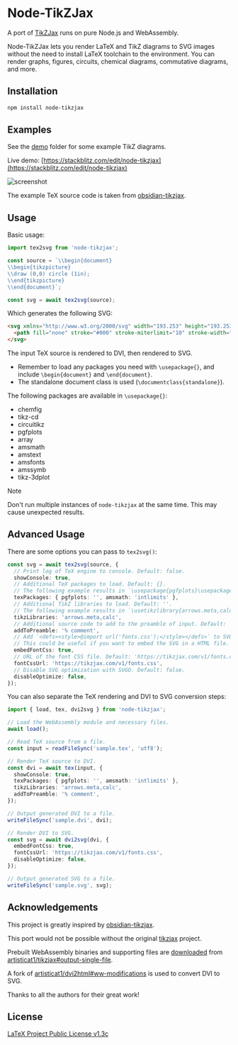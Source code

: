 # Node-TikZJax

A port of [TikZJax](https://tikzjax.com) runs on pure Node.js and WebAssembly.

Node-TikZJax lets you render LaTeX and TikZ diagrams to SVG images without the need to install LaTeX toolchain to the environment. You can render graphs, figures, circuits, chemical diagrams, commutative diagrams, and more.

## Installation

```bash
npm install node-tikzjax
```

## Examples

See the [demo](demo) folder for some example TikZ diagrams.

Live demo: [https://stackblitz.com/edit/node-tikzjax](https://stackblitz.com/edit/node-tikzjax)

![screenshot](https://github.com/prinsss/node-tikzjax/raw/main/demo/screenshot.png)

The example TeX source code is taken from [obsidian-tikzjax](https://github.com/artisticat1/obsidian-tikzjax).

## Usage

Basic usage:

```typescript
import tex2svg from 'node-tikzjax';

const source = `\\begin{document}
\\begin{tikzpicture}
\\draw (0,0) circle (1in);
\\end{tikzpicture}
\\end{document}`;

const svg = await tex2svg(source);
```

Which generates the following SVG:

```html
<svg xmlns="http://www.w3.org/2000/svg" width="193.253" height="193.253" viewBox="-72 -72 144.94 144.94">
  <path fill="none" stroke="#000" stroke-miterlimit="10" stroke-width=".4" d="M72.47.2c0-39.914-32.356-72.27-72.27-72.27S-72.07-39.714-72.07.2-39.714 72.47.2 72.47 72.47 40.114 72.47.2ZM.2.2"/>
</svg>
```

The input TeX source is rendered to DVI, then rendered to SVG.

- Remember to load any packages you need with `\usepackage{}`, and include `\begin{document}` and `\end{document}`.
- The standalone document class is used (`\documentclass{standalone}`).

The following packages are available in `\usepackage{}`:

- chemfig
- tikz-cd
- circuitikz
- pgfplots
- array
- amsmath
- amstext
- amsfonts
- amssymb
- tikz-3dplot

> [!NOTE]
> Don't run multiple instances of `node-tikzjax` at the same time. This may cause unexpected results.

## Advanced Usage

There are some options you can pass to `tex2svg()`:

```typescript
const svg = await tex2svg(source, {
  // Print log of TeX engine to console. Default: false.
  showConsole: true,
  // Additional TeX packages to load. Default: {}.
  // The following example results in `\usepackage{pgfplots}\usepackage[intlimits]{amsmath}`.
  texPackages: { pgfplots: '', amsmath: 'intlimits' },
  // Additional TikZ libraries to load. Default: ''.
  // The following example results in `\usetikzlibrary{arrows.meta,calc}`.
  tikzLibraries: 'arrows.meta,calc',
  // Additional source code to add to the preamble of input. Default: ''.
  addToPreamble: '% comment',
  // Add `<defs><style>@import url('fonts.css');</style></defs>` to SVG. Default: false.
  // This could be useful if you want to embed the SVG in a HTML file.
  embedFontCss: true,
  // URL of the font CSS file. Default: 'https://tikzjax.com/v1/fonts.css'.
  fontCssUrl: 'https://tikzjax.com/v1/fonts.css',
  // Disable SVG optimization with SVGO. Default: false.
  disableOptimize: false,
});
```

You can also separate the TeX rendering and DVI to SVG conversion steps:

```typescript
import { load, tex, dvi2svg } from 'node-tikzjax';

// Load the WebAssembly module and necessary files.
await load();

// Read TeX source from a file.
const input = readFileSync('sample.tex', 'utf8');

// Render TeX source to DVI.
const dvi = await tex(input, {
  showConsole: true,
  texPackages: { pgfplots: '', amsmath: 'intlimits' },
  tikzLibraries: 'arrows.meta,calc',
  addToPreamble: '% comment',
});

// Output generated DVI to a file.
writeFileSync('sample.dvi', dvi);

// Render DVI to SVG.
const svg = await dvi2svg(dvi, {
  embedFontCss: true,
  fontCssUrl: 'https://tikzjax.com/v1/fonts.css',
  disableOptimize: false,
});

// Output generated SVG to a file.
writeFileSync('sample.svg', svg);
```

## Acknowledgements

This project is greatly inspired by [obsidian-tikzjax](https://github.com/artisticat1/obsidian-tikzjax).

This port would not be possible without the original [tikzjax](https://github.com/kisonecat/tikzjax) project.

Prebuilt WebAssembly binaries and supporting files are [downloaded](download.sh) from [artisticat1/tikzjax#output-single-file](https://github.com/artisticat1/tikzjax/tree/output-single-file).

A fork of [artisticat1/dvi2html#ww-modifications](https://github.com/artisticat1/dvi2html/tree/ww-modifications) is used to convert DVI to SVG.

Thanks to all the authors for their great work!

## License

[LaTeX Project Public License v1.3c](LICENSE)

